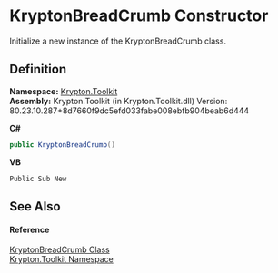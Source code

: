 # KryptonBreadCrumb Constructor


Initialize a new instance of the KryptonBreadCrumb class.



## Definition
**Namespace:** <a href="79d2eac2-21f4-54ff-7552-b20c33c30600.md">Krypton.Toolkit</a>  
**Assembly:** Krypton.Toolkit (in Krypton.Toolkit.dll) Version: 80.23.10.287+8d7660f9dc5efd033fabe008ebfb904beab6d444

**C#**
``` C#
public KryptonBreadCrumb()
```
**VB**
``` VB
Public Sub New
```



## See Also


#### Reference
<a href="a688d8ee-06d3-3238-1c5b-07d7a7abffdd.md">KryptonBreadCrumb Class</a>  
<a href="79d2eac2-21f4-54ff-7552-b20c33c30600.md">Krypton.Toolkit Namespace</a>  
